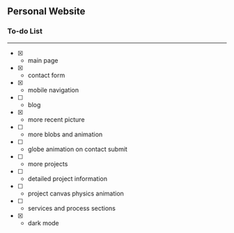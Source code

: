 ## Personal Website

### To-do List

---

- [x] - main page
- [x] - contact form
- [x] - mobile navigation
- [ ] - blog
- [x] - more recent picture
- [ ] - more blobs and animation
- [ ] - globe animation on contact submit
- [ ] - more projects
- [ ] - detailed project information
- [ ] - project canvas physics animation
- [ ] - services and process sections
- [x] - dark mode
